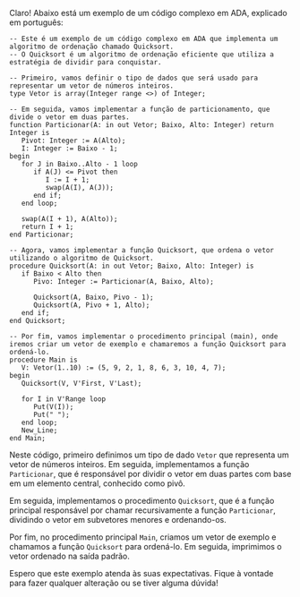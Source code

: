 Claro! Abaixo está um exemplo de um código complexo em ADA, explicado em português:

```
-- Este é um exemplo de um código complexo em ADA que implementa um algoritmo de ordenação chamado Quicksort.
-- O Quicksort é um algoritmo de ordenação eficiente que utiliza a estratégia de dividir para conquistar.

-- Primeiro, vamos definir o tipo de dados que será usado para representar um vetor de números inteiros.
type Vetor is array(Integer range <>) of Integer;

-- Em seguida, vamos implementar a função de particionamento, que divide o vetor em duas partes.
function Particionar(A: in out Vetor; Baixo, Alto: Integer) return Integer is
   Pivot: Integer := A(Alto);
   I: Integer := Baixo - 1;
begin
   for J in Baixo..Alto - 1 loop
      if A(J) <= Pivot then
         I := I + 1;
         swap(A(I), A(J));
      end if;
   end loop;

   swap(A(I + 1), A(Alto));
   return I + 1;
end Particionar;

-- Agora, vamos implementar a função Quicksort, que ordena o vetor utilizando o algoritmo de Quicksort.
procedure Quicksort(A: in out Vetor; Baixo, Alto: Integer) is
   if Baixo < Alto then
      Pivo: Integer := Particionar(A, Baixo, Alto);

      Quicksort(A, Baixo, Pivo - 1);
      Quicksort(A, Pivo + 1, Alto);
   end if;
end Quicksort;

-- Por fim, vamos implementar o procedimento principal (main), onde iremos criar um vetor de exemplo e chamaremos a função Quicksort para ordená-lo.
procedure Main is
   V: Vetor(1..10) := (5, 9, 2, 1, 8, 6, 3, 10, 4, 7);
begin
   Quicksort(V, V'First, V'Last);

   for I in V'Range loop
      Put(V(I));
      Put(" ");
   end loop;
   New_Line;
end Main;
```

Neste código, primeiro definimos um tipo de dado `Vetor` que representa um vetor de números inteiros. Em seguida, implementamos a função `Particionar`, que é responsável por dividir o vetor em duas partes com base em um elemento central, conhecido como pivô.

Em seguida, implementamos o procedimento `Quicksort`, que é a função principal responsável por chamar recursivamente a função `Particionar`, dividindo o vetor em subvetores menores e ordenando-os.

Por fim, no procedimento principal `Main`, criamos um vetor de exemplo e chamamos a função `Quicksort` para ordená-lo. Em seguida, imprimimos o vetor ordenado na saída padrão.

Espero que este exemplo atenda às suas expectativas. Fique à vontade para fazer qualquer alteração ou se tiver alguma dúvida!